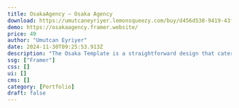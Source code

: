 ```yaml
---
title: OsakaAgency — Osaka Agency
download: https://umutcaneyriyer.lemonsqueezy.com/buy/d456d538-9419-43fb-9337-65a5e7896034
demo: https://osakaagency.framer.website/
price: 49
author: "Umutcan Eyriyer"
date: 2024-11-30T09:25:53.913Z
description: "The Osaka Template is a straightforward design that caters to agencies specializing in design and software services for newly established firms."
ssg: ["Framer"]
css: []
ui: []
cms: []
category: [Portfolio]
draft: false
---
```

